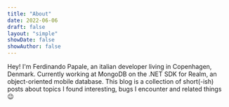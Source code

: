 ```yaml
---
title: "About"
date: 2022-06-06
draft: false
layout: "simple"
showDate: false
showAuthor: false
---
```


Hey! I'm Ferdinando Papale, an italian developer living in Copenhagen, Denmark. Currently working at MongoDB on the .NET SDK for Realm, an object-oriented mobile database.
This blog is a collection of short(-ish) posts about topics I found interesting, bugs I encounter and related things :wink:


